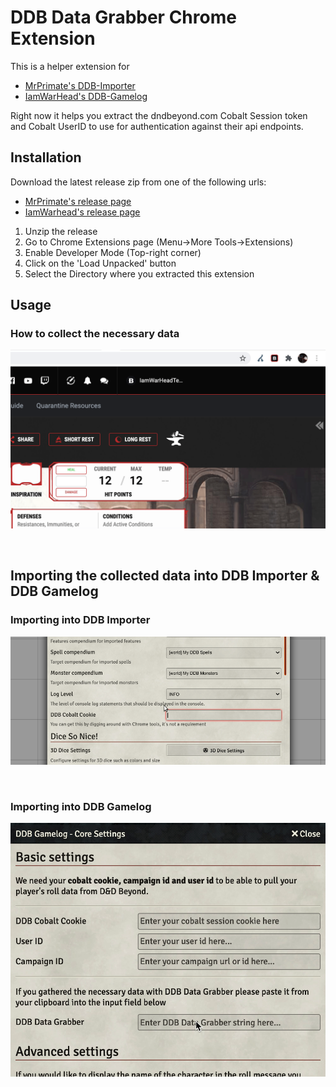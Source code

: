 # DDB Data Grabber Chrome Extension

This is a helper extension for 
- [MrPrimate's DDB-Importer](https://github.com/mrprimate/ddb-importer)
- [IamWarHead's DDB-Gamelog](https://github.com/iamwarhead/ddb-game-log)

Right now it helps you extract the dndbeyond.com Cobalt Session token and Cobalt UserID to use for authentication against their api endpoints.

## Installation

Download the latest release zip from one of the following urls:
- [MrPrimate's release page](https://github.com/MrPrimate/ddb-data-grabber/releases)
- [IamWarhead's release page](https://github.com/IamWarHead/ddb-data-grabber/releases)

1. Unzip the release
2. Go to Chrome Extensions page (Menu->More Tools->Extensions)
3. Enable Developer Mode (Top-right corner)
4. Click on the 'Load Unpacked' button
5. Select the Directory where you extracted this extension

## Usage

### How to collect the necessary data
![](docs/grabdata.gif)

&nbsp;


## Importing the collected data into DDB Importer & DDB Gamelog
### Importing into DDB Importer
![](docs/paste_cookie.gif) <!-- You should change this image -->

&nbsp;

### Importing into DDB Gamelog
![](docs/pasteData_gamelog.gif)